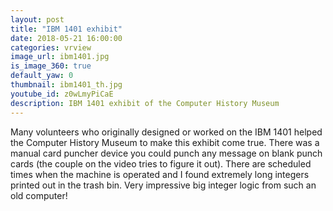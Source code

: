 ```yaml
---
layout: post
title: "IBM 1401 exhibit"
date: 2018-05-21 16:00:00
categories: vrview
image_url: ibm1401.jpg
is_image_360: true
default_yaw: 0
thumbnail: ibm1401_th.jpg
youtube_id: z0wLmyPiCaE
description: IBM 1401 exhibit of the Computer History Museum
---
```

Many volunteers who originally designed or worked on the IBM 1401 helped the Computer History Museum to make this exhibit come true. There was a manual card puncher device you could punch any message on blank punch cards (the couple on the video tries to figure it out). There are scheduled times when the machine is operated and I found extremely long integers printed out in the trash bin. Very impressive big integer logic from such an old computer!
